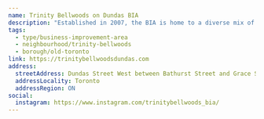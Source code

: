 ```yaml
---
name: Trinity Bellwoods on Dundas BIA
description: "Established in 2007, the BIA is home to a diverse mix of small businesses with highly independent, refined visions. The area is represented by a mix of cafes, restaurants, bars, and banks that meet local needs. Nestled between Trinity Bellwoods Park and busy Bathurst Street, the neighbourhood retains an original, small street ambiance combined with a pioneering spirit."
tags:
  - type/business-improvement-area
  - neighbourhood/trinity-bellwoods
  - borough/old-toronto
link: https://trinitybellwoodsdundas.com
address:
  streetAddress: Dundas Street West between Bathurst Street and Grace Street
  addressLocality: Toronto
  addressRegion: ON
social:
  instagram: https://www.instagram.com/trinitybellwoods_bia/
---
```

